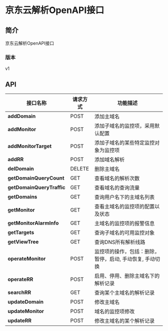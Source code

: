 # 京东云解析OpenAPI接口


## 简介
京东云解析OpenAPI接口


### 版本
v1


## API
|接口名称|请求方式|功能描述|
|---|---|---|
|**addDomain**|POST|添加主域名|
|**addMonitor**|POST|添加子域名的监控项，采用默认配置|
|**addMonitorTarget**|POST|添加子域名的某些特定监控对象为监控项|
|**addRR**|POST|添加域名解析|
|**delDomain**|DELETE|删除主域名|
|**getDomainQueryCount**|GET|查看域名的解析次数|
|**getDomainQueryTraffic**|GET|查看域名的查询流量|
|**getDomains**|GET|查询用户名下的主域名列表|
|**getMonitor**|GET|查看主域名的监控项的配置以及状态|
|**getMonitorAlarmInfo**|GET|主域名的监控项的报警信息|
|**getTargets**|GET|查询子域名的可用监控对象|
|**getViewTree**|GET|查询DNS所有解析线路|
|**operateMonitor**|POST|监控项的操作，包括：删除，暂停，启动, 手动恢复, 手动切换|
|**operateRR**|POST|启用、停用、删除主域名下的解析记录|
|**searchRR**|GET|查询某个主域名的解析记录|
|**updateDomain**|POST|修改主域名|
|**updateMonitor**|POST|域名的监控项修改|
|**updateRR**|POST|修改主域名的某个解析记录|
